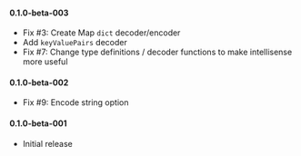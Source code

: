 #### 0.1.0-beta-003

* Fix #3: Create Map `dict` decoder/encoder
* Add `keyValuePairs` decoder
* Fix #7: Change type definitions / decoder functions to make intellisense more useful

#### 0.1.0-beta-002

* Fix #9: Encode string option

#### 0.1.0-beta-001

* Initial release
